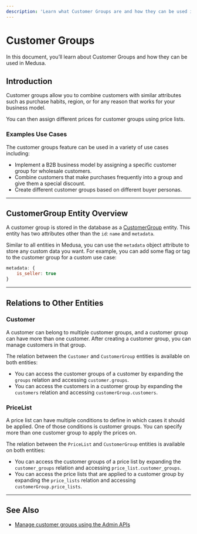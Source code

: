 ```yaml
---
description: 'Learn what Customer Groups are and how they can be used in the Medusa backend. Customer Groups allow to combine customers with similar attributes into a single group.'
---
```


# Customer Groups

In this document, you’ll learn about Customer Groups and how they can be used in Medusa.

## Introduction

Customer groups allow you to combine customers with similar attributes such as purchase habits, region, or for any reason that works for your business model.

You can then assign different prices for customer groups using price lists.

### Examples Use Cases

The customer groups feature can be used in a variety of use cases including:

- Implement a B2B business model by assigning a specific customer group for wholesale customers.
- Combine customers that make purchases frequently into a group and give them a special discount.
- Create different customer groups based on different buyer personas.

---

## CustomerGroup Entity Overview

A customer group is stored in the database as a [CustomerGroup](../../references/entities/classes/CustomerGroup.md) entity. This entity has two attributes other than the `id`: `name` and `metadata`.

Similar to all entities in Medusa, you can use the `metadata` object attribute to store any custom data you want. For example, you can add some flag or tag to the customer group for a custom use case:

```js noReport
metadata: {
	is_seller: true
}
```

---

## Relations to Other Entities

### Customer

A customer can belong to multiple customer groups, and a customer group can have more than one customer. After creating a customer group, you can manage customers in that group.

The relation between the `Customer` and `CustomerGroup` entities is available on both entities:

- You can access the customer groups of a customer by expanding the `groups` relation and accessing `customer.groups`.
- You can access the customers in a customer group by expanding the `customers` relation and accessing `customerGroup.customers`.

### PriceList

A price list can have multiple conditions to define in which cases it should be applied. One of those conditions is customer groups. You can specify more than one customer group to apply the prices on.

The relation between the `PriceList` and `CustomerGroup` entities is available on both entities:

- You can access the customer groups of a price list by expanding the `customer_groups` relation and accessing `price_list.customer_groups`.
- You can access the price lists that are applied to a customer group by expanding the `price_lists` relation and accessing `customerGroup.price_lists`.

---

## See Also

- [Manage customer groups using the Admin APIs](./admin/manage-customer-groups.mdx)
